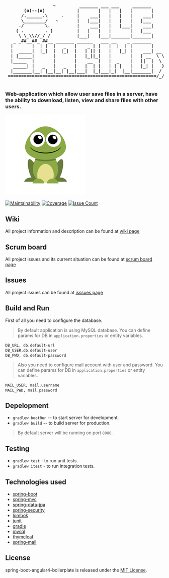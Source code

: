 <pre><b>
                  ~         _______ ___ ___     _______           
       (o)--(o)            |       |   |   |   |       |           
      /.______.\     .     |    ___|   |   |   |    ___|           
      \________/   ~       |   |___|   |   |   |   |___            
     ./        \.          |    ___|   |   |___|    ___|           
    ( .        . )         |   |   |   |       |   |___            
     \ \_\\//_/ /          |___|   |___|_______|_______|           
   _ _##__##_ ##__ _______ ______   ___ __    _ _______            
  |       |  | |  |   _   |    _ | |   |  |  | |       |           
  |  _____|  |_|  |  |_|  |   | || |   |   |_| |    ___| __ _ _    
  | |_____|       |       |   |_||_|   |       |   | __  \ \ \ \   
  |_____  |       |       |    __  |   |  _    |   ||  |  \ \ \ \  
   _____| |   _   |   _   |   |  | |   | | |   |   |_| |   ) ) ) ) 
  |_______|__| |__|__| |__|___|  |_|___|_|  |__|_______|  / / / /  
 ========================================================/_/_/_/   
 </b></pre>
 
### Web-application which allow user save files in a server, have the ability to download, listen, view and share files with other users.

![File Sharing Service](https://raw.githubusercontent.com/srcmaxim/file-sharing-system/develop/src/main/resources/static/img/frog-icon-256.png)

[![Maintainability](https://api.codeclimate.com/v1/badges/c0feb1c4b2b504a5da9d/maintainability)](https://codeclimate.com/github/srcmaxim/file-sharing-system/maintainability)
[![Coverage](https://img.shields.io/badge/coverage-75%25-brightgreen.svg)](https://codeclimate.com/github/srcmaxim/file-sharing-system/maintainability)
[![Issue Count](https://img.shields.io/badge/issues-7-blue.svg)](https://codeclimate.com/github/srcmaxim/file-sharing-system)

## Wiki 

All project information and description can be found at [wiki page](https://github.com/srcmaxim/file-sharing-system/wiki)

## Scrum board 

All project issues and its current situation can be found at [scrum board page](https://github.com/srcmaxim/file-sharing-system/projects/1)

## Issues 

All project issues can be found at [isssues page](https://github.com/srcmaxim/file-sharing-system/issues)

## Build and Run

First of all you need to configure the database. 

> By default application is using MySQL database.
> You can define params for DB in `application.properties` or entity variables.
```
DB_URL, db.default-url
DB_USER,db.default-user
DB_PWD, db.default-password
```

>Also you need to configure mail account with user and password.
> You can define params for DB in `application.properties` or entity variables.
```
MAIL_USER, mail.username
MAIL_PWD, mail.password
```

## Depelopment

- `gradlew bootRun` -- to start server for development.
- `gradlew build` -- to build server for production.

> By default server will be running on port `8080`.

## Testing

- `gradlew test` - to run unit tests.
- `gradlew itest` - to run integration tests.

## Technologies used

- [spring-boot](https://projects.spring.io/spring-boot/)
- [spring-mvc](https://docs.spring.io/spring/docs/current/spring-framework-reference/html/mvc.html)
- [spring-data-jpa](http://projects.spring.io/spring-data-jpa/)
- [spring-security](https://projects.spring.io/spring-security/)
- [lombok](https://projectlombok.org/)
- [junit](http://junit.org/junit4/)
- [gradle](https://gradle.org/)
- [mysql](https://www.mysql.org/)
- [thymeleaf](http://www.thymeleaf.org/)
- [spring-mail](https://docs.spring.io/spring-boot/docs/current/reference/html/boot-features-email.html)

## License
spring-boot-angular4-boilerplate is released under the [MIT License](https://opensource.org/licenses/MIT).
